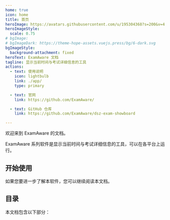 ```yaml
---
home: true
icon: home
title: 首页
heroImage: https://avatars.githubusercontent.com/u/195304368?s=200&v=4
heroImageStyle:
  scale: 0.75
# bgImage: 
# bgImageDark: https://theme-hope-assets.vuejs.press/bg/6-dark.svg
bgImageStyle:
  background-attachment: fixed
heroText: ExamAware 文档
tagline: 显示当前时间与考试详细信息的工具
actions:
  - text: 使用说明
    icon: lightbulb
    link: ./app/
    type: primary

  - text: 官网
    link: https://github.com/ExamAware/

  - text: GitHub 仓库
    link: https://github.com/ExamAware/dsz-exam-showboard

---
```


欢迎来到 ExamAware 的文档。

ExamAware 系列软件是显示当前时间与考试详细信息的工具，可以在各平台上运行。

## 开始使用

<div class="vp-card-container">
  <VPCard
    title="安装与开始"
    desc="了解 ExamAware 系列的设备需求，以及如何在您的设备上安装 ExamAware。"
    link="./app/setup"
  />
</div>

如果您要进一步了解本软件，您可以继续阅读本文档。

## 目录

本文档包含以下部分：

<div class="vp-card-container">
  <VPCard
    title="桌面版应用帮助"
    desc="了解应用的基本使用方法。"
    link="./app/"
  />
  <VPCard
    title="集控和网页版应用帮助"
    desc="查看这部分文档包含了关于集控的帮助，以及网页版应用部署的教程。"
    link="./management/"
  />
</div>
